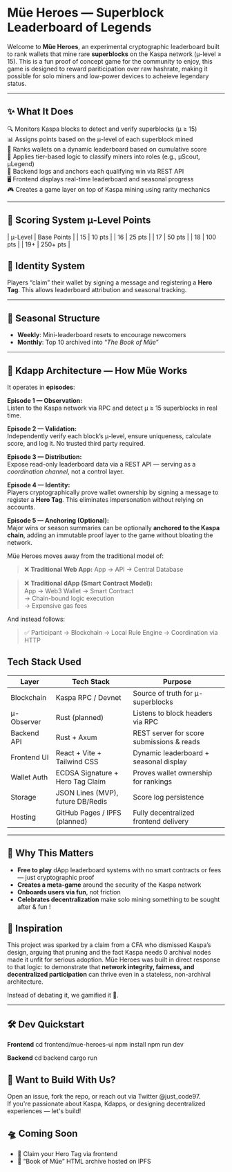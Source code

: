 # Müe Heroes — Superblock Leaderboard of Legends

Welcome to **Müe Heroes**, an experimental cryptographic leaderboard built to rank wallets that mine rare **superblocks** on the Kaspa network (μ-level ≥ 15). This is a fun proof of concept game for the community to enjoy, this game is designed to reward pariticipation over raw hashrate, making it possible for solo miners and low-power devices to acheieve legendary status. 

---

## ✨ What It Does

🔍 Monitors Kaspa blocks to detect and verify superblocks (μ ≥ 15)  
📊 Assigns points based on the μ-level of each superblock mined  
🏅 Ranks wallets on a dynamic leaderboard based on cumulative score  
🧠 Applies tier-based logic to classify miners into roles (e.g., μScout, μLegend)  
📡 Backend logs and anchors each qualifying win via REST API  
🖥️ Frontend displays real-time leaderboard and seasonal progress  
🎮 Creates a game layer on top of Kaspa mining using rarity mechanics  

---

## 💎 Scoring System μ-Level Points

| μ-Level | Base Points |
| 15      | 10 pts       |
| 16      | 25 pts       |
| 17      | 50 pts       |
| 18      | 100 pts      |
| 19+     | 250+ pts     |

## 🧙 Identity System

Players “claim” their wallet by signing a message and registering a **Hero Tag**. This allows leaderboard attribution and seasonal tracking.

---

## 📆 Seasonal Structure

- **Weekly**: Mini-leaderboard resets to encourage newcomers  
- **Monthly**: Top 10 archived into “_The Book of Müe_”


---

## 🧱 Kdapp Architecture — How Müe Works

It operates in **episodes**:


**Episode 1 — Observation:**  
  Listen to the Kaspa network via RPC and detect μ ≥ 15 superblocks in real time.

**Episode 2 — Validation:**  
  Independently verify each block’s μ-level, ensure uniqueness, calculate score, and log it. No trusted third party required.

**Episode 3 — Distribution:**  
  Expose read-only leaderboard data via a REST API — serving as a *coordination channel*, not a control layer.

**Episode 4 — Identity:**  
  Players cryptographically prove wallet ownership by signing a message to register a **Hero Tag**. This eliminates impersonation without relying on accounts.

**Episode 5 — Anchoring (Optional):**  
  Major wins or season summaries can be optionally **anchored to the Kaspa chain**, adding an immutable proof layer to the game without bloating the network.


Müe Heroes moves away from the traditional model of:
> ❌ **Traditional Web App:** 
> App → API → Central Database

> ❌ **Traditional dApp (Smart Contract Model):**  
> App → Web3 Wallet → Smart Contract  
> → Chain-bound logic execution  
> → Expensive gas fees  

And instead follows:
> ✅ Participant → Blockchain → Local Rule Engine → Coordination via HTTP




## Tech Stack Used 

| Layer        | Tech Stack                        | Purpose                                    |
|--------------|-----------------------------------|--------------------------------------------|
| Blockchain   | Kaspa RPC / Devnet                | Source of truth for μ-superblocks          |
| μ-Observer   | Rust (planned)                    | Listens to block headers via RPC           |
| Backend API  | Rust + Axum                       | REST server for score submissions & reads  |
| Frontend UI  | React + Vite + Tailwind CSS       | Dynamic leaderboard + seasonal display     |
| Wallet Auth  | ECDSA Signature + Hero Tag Claim  | Proves wallet ownership for rankings       |
| Storage      | JSON Lines (MVP), future DB/Redis | Score log persistence                      |
| Hosting      | GitHub Pages / IPFS (planned)     | Fully decentralized frontend delivery      |


---

## 🚀 Why This Matters

- **Free to play** dApp leaderboard systems with no smart contracts or fees — just cryptographic proof  
- **Creates a meta-game** around the security of the Kaspa network  
- **Onboards users via fun**, not friction  
- **Celebrates decentralization** make solo mining something to be sought after & fun !


## 🧠 Inspiration

This project was sparked by a claim from a CFA who dismissed Kaspa’s design, arguing that pruning and the fact Kaspa needs 0  archival nodes made it unfit for serious adoption. Müe Heroes was built in direct response to that logic: to demonstrate that **network integrity, fairness, and decentralized participation** can thrive even in a stateless, non-archival architecture.

Instead of debating it, we gamified it 👾.




---

## 🛠 Dev Quickstart


**Frontend**
cd frontend/mue-heroes-ui
npm install
npm run dev

**Backend**
cd backend
cargo run


## 🤝 Want to Build With Us?

Open an issue, fork the repo, or reach out via Twitter @just_code97.  
If you're passionate about Kaspa, Kdapps, or designing decentralized experiences — let's build!


## 🛸 Coming Soon

- 🦸 Claim your Hero Tag via frontend
- 📜 “Book of Müe” HTML archive hosted on IPFS